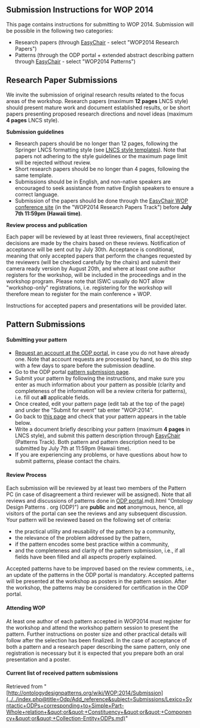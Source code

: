 ##   Submission Instructions for WOP 2014


This page contains instructions for submitting to WOP 2014. Submission will be possible in the following two categories:



* Research papers (through [EasyChair](https://www.easychair.org/conferences/?conf=wop2014 "https://www.easychair.org/conferences/?conf=wop2014") - select "WOP2014 Research Papers")
* Patterns (through the ODP portal + extended abstract describing pattern through [EasyChair](https://www.easychair.org/conferences/?conf=wop2014 "https://www.easychair.org/conferences/?conf=wop2014") - select "WOP2014 Patterns")


  




##   Research Paper Submissions


We invite the submission of original research results related to the focus areas of the workshop. Research papers (maximum __12 pages__ LNCS style) should present mature work and document established results, or be short papers presenting proposed research directions and novel ideas (maximum __4 pages__ LNCS style).


__Submission guidelines__



* Research papers should be no longer than 12 pages, following the Springer LNCS formatting style (see [LNCS style templates](http://www.springer.com/computer/lncs?SGWID=0-164-6-793341-0 "http://www.springer.com/computer/lncs?SGWID=0-164-6-793341-0")). Note that papers not adhering to the style guidelines or the maximum page limit will be rejected without review.
* Short research papers should be no longer than 4 pages, following the same template.
* Submissions should be in English, and non-native speakers are encouraged to seek assistance from native English speakers to ensure a correct language.
* Submission of the papers should be done through the [EasyChair WOP conference site](https://www.easychair.org/conferences/?conf=wop2014 "https://www.easychair.org/conferences/?conf=wop2014") (in the "WOP2014 Research Papers Track") before __July 7th 11:59pm (Hawaii time)__.


__Review process and publication__


Each paper will be reviewed by at least three reviewers, final accept/reject decisions are made by the chairs based on these reviews. Notification of acceptance will be sent out by July 30th. Acceptance is conditional, meaning that only accepted papers that perform the changes requested by the reviewers (will be checked carefully by the chairs) and submit their camera ready version by August 20th, and where at least one author registers for the workshop, will be included in the proceedings and in the workshop program. Please note that ISWC usually do NOT allow "workshop-only" registrations, i.e. registering for the workshop will therefore mean to register for the main conference + WOP.


Instructions for accepted papers and presentations will be provided later.



##   Pattern Submissions


####   Submitting your pattern


* [Request an account at the ODP portal](http://ontologydesignpatterns.org/wiki/Special:RequestAccount "Special:RequestAccount"), in case you do not have already one. Note that account requests are processed by hand, so do this step with a few days to spare before the submission deadline.
* Go to the ODP portal  [pattern submission page](../../Submissions/SubmitAPattern.md "Submissions:SubmitAPattern").
* Submit your pattern by following the instructions, and make sure you enter as much information about your pattern as possible (clarity and completeness of the information will be a review criteria for patterns), i.e. fill out __all__ applicable fields.
* Once created, edit your pattern page (edit tab at the top of the page) and under the "Submit for event" tab enter "WOP:2014".
* Go back to  [this page](../../index.php@title=Odp/Add_reference&subject=Submissions/Lexico+Syntactic+ODPs+corresponding+to+Simple+Part-Whole+relation+&quot;or&quot;+Constituency+&quot;or&quot;+Componency+&quot;or&quot;+Collection-Entity+ODPs.md#Pattern_Submissions "WOP:2014/Submission") and check that your pattern appears in the table below.
* Write a document briefly describing your pattern (maximum __4 pages__ in LNCS style), and submit this pattern description through [EasyChair](https://www.easychair.org/conferences/?conf=wop2014 "https://www.easychair.org/conferences/?conf=wop2014") (Patterns Track). Both pattern and pattern description need to be submitted by July 7th at 11:59pm (Hawaii time).
* If you are experiencing any problems, or have questions about how to submit patterns, please contact the chairs.


####   Review Process


Each submission will be reviewed by at least two members of the Pattern PC (in case of disagreement a third reviewer will be assigned). Note that all reviews and discussions of patterns done in  [ODP portal](../../Ontology_Design_Patterns_._org_(ODP).md).md).html "Ontology Design Patterns . org (ODP)") are __public__ and __not__ anonymous, hence, all visitors of the portal can see the reviews and any subsequent discussion. Your pattern will be reviewed based on the following set of criteria:



* the practical utility and reusability of the pattern by a community,
* the relevance of the problem addressed by the pattern,
* if the pattern encodes some best practice within a community,
* and the completeness and clarity of the pattern submission, i.e., if all fields have been filled and all aspects properly explained.


Accepted patterns have to be improved based on the review comments, i.e., an update of the patterns in the ODP portal is mandatory. Accepted patterns will be presented at the workshop as posters in the pattern session. After the workshop, the patterns may be considered for certification in the ODP portal.



####   Attending WOP


At least one author of each pattern accepted in WOP2014 must register for the workshop and attend the workshop pattern session to present the pattern. 
Further instructions on poster size and other practical details will follow after the selection has been finalized. 
In the case of acceptance of both a pattern and a research paper describing the same pattern, only one registration is necessary but it is expected that you prepare both an oral presentation and a poster.



####   Current list of received pattern submissions




Retrieved from "[http://ontologydesignpatterns.org/wiki/WOP:2014/Submission](../../index.php@title=Odp/Add_reference&subject=Submissions/Lexico+Syntactic+ODPs+corresponding+to+Simple+Part-Whole+relation+&quot;or&quot;+Constituency+&quot;or&quot;+Componency+&quot;or&quot;+Collection-Entity+ODPs.md)"